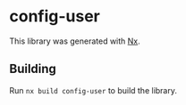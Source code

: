# config-user

This library was generated with [Nx](https://nx.dev).

## Building

Run `nx build config-user` to build the library.
